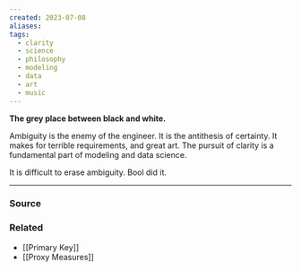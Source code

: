 ```yaml
---
created: 2023-07-08
aliases: 
tags:
  - clarity
  - science
  - philosophy
  - modeling
  - data
  - art
  - music
---
```

**The grey place between black and white.**

Ambiguity is the enemy of the engineer. It is the antithesis of certainty. It makes for terrible requirements, and great art. The pursuit of clarity is a fundamental part of modeling and data science.

It is difficult to erase ambiguity. Bool did it. 

---

### Source

### Related
- [[Primary Key]] 
- [[Proxy Measures]]